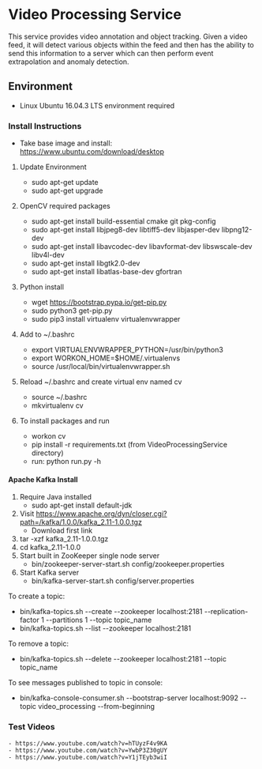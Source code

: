 # Video Processing Service

This service provides video annotation and object tracking. Given a video feed, it will detect various objects within the feed and then has the ability to send this information to a server which can then perform event extrapolation and anomaly detection.

## Environment

- Linux Ubuntu 16.04.3 LTS environment required

### Install Instructions

- Take base image and install: https://www.ubuntu.com/download/desktop

1. Update Environment
    - sudo apt-get update
    - sudo apt-get upgrade

2. OpenCV required packages
    - sudo apt-get install build-essential cmake git pkg-config
    - sudo apt-get install libjpeg8-dev libtiff5-dev libjasper-dev libpng12-dev
    - sudo apt-get install libavcodec-dev libavformat-dev libswscale-dev libv4l-dev
    - sudo apt-get install libgtk2.0-dev
    - sudo apt-get install libatlas-base-dev gfortran

3. Python install
    - wget https://bootstrap.pypa.io/get-pip.py
    - sudo python3 get-pip.py
    - sudo pip3 install virtualenv virtualenvwrapper

4. Add to ~/.bashrc
    - export VIRTUALENVWRAPPER_PYTHON=/usr/bin/python3
    - export WORKON_HOME=$HOME/.virtualenvs
    - source /usr/local/bin/virtualenvwrapper.sh

5. Reload ~/.bashrc and create virtual env named cv
    - source ~/.bashrc
    - mkvirtualenv cv

6. To install packages and run
    - workon cv
    - pip install -r requirements.txt (from VideoProcessingService directory)
    - run: python run.py -h

#### Apache Kafka Install

1. Require Java installed
    - sudo apt-get install default-jdk
2. Visit https://www.apache.org/dyn/closer.cgi?path=/kafka/1.0.0/kafka_2.11-1.0.0.tgz
    - Download first link
3. tar -xzf kafka_2.11-1.0.0.tgz
4. cd kafka_2.11-1.0.0
5. Start built in ZooKeeper single node server
    - bin/zookeeper-server-start.sh config/zookeeper.properties
6. Start Kafka server
    - bin/kafka-server-start.sh config/server.properties

To create a topic:

- bin/kafka-topics.sh --create --zookeeper localhost:2181 --replication-factor 1 --partitions 1 --topic topic_name
- bin/kafka-topics.sh --list --zookeeper localhost:2181

To remove a topic:

- bin/kafka-topics.sh --delete --zookeeper localhost:2181 --topic topic_name

To see messages published to topic in console:

- bin/kafka-console-consumer.sh --bootstrap-server localhost:9092 --topic video_processing --from-beginning

### Test Videos

    - https://www.youtube.com/watch?v=hTUyzF4v9KA
    - https://www.youtube.com/watch?v=YwbP3Z30gUY
    - https://www.youtube.com/watch?v=Y1jTEyb3wiI
